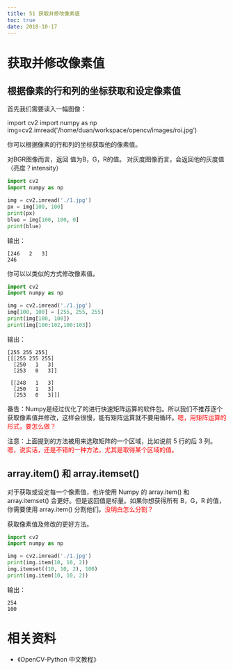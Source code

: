 ```yaml
---
title: 51 获取并修改像素值
toc: true
date: 2018-10-17
---
```


# 获取并修改像素值

## 根据像素的行和列的坐标获取和设定像素值

首先我们需要读入一幅图像：

import cv2
import numpy as np
img=cv2.imread('/home/duan/workspace/opencv/images/roi.jpg')

你可以根据像素的行和列的坐标获取他的像素值。

对BGR图像而言，返回 值为B，G，R的值。
对灰度图像而言，会返回他的灰度值（亮度？intensity）

```python
import cv2
import numpy as np

img = cv2.imread('./1.jpg')
px = img[100, 100]
print(px)
blue = img[100, 100, 0]
print(blue)
```

输出：

```
[246   2   3]
246
```


你可以以类似的方式修改像素值。


```python
import cv2
import numpy as np

img = cv2.imread('./1.jpg')
img[100, 100] = [255, 255, 255]
print(img[100, 100])
print(img[100:102,100:103])
```

输出：

```
[255 255 255]
[[[255 255 255]
  [250   1   3]
  [253   0   3]]

 [[248   1   3]
  [250   1   3]
  [253   0   3]]]
```

番告：Numpy是经过优化了的进行快速矩阵运算的软件包。所以我们不推荐逐个获取像素值并修改，这样会很慢，能有矩阵运算就不要用循环。<span style="color:red;">嗯，用矩阵运算的形式，要怎么做？</span>

注意：上面提到的方法被用来选取矩阵的一个区域，比如说前 5 行的后 3 列。<span style="color:red;">嗯，说实话，还是不错的一种方法，尤其是取得某个区域的值。</span>

## array.item() 和 array.itemset()

对于获取或设定每一个像素值，也许使用 Numpy 的 array.item() 和 array.itemset() 会更好。但是返回值是标量。如果你想获得所有 B，G，R 的值，你需要使用 array.item() 分割他们。<span style="color:red;">没明白怎么分割？</span>

获取像素值及修改的更好方法。

```python
import cv2
import numpy as np

img = cv2.imread('./1.jpg')
print(img.item(10, 10, 2))
img.itemset((10, 10, 2), 100)
print(img.item(10, 10, 2))
```

输出：

```
254
100
```







# 相关资料

- 《OpenCV-Python 中文教程》
